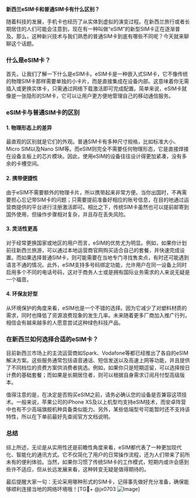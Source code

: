 **新西兰eSIM卡和普通SIM卡有什么区别？**

随着科技的发展，手机卡也经历了从实体到虚拟的演变过程。在新西兰旅行或者长期居住的人们可能会注意到，现在有一种叫做“eSIM”的新型SIM卡正在逐渐普及。那么，这种新兴技术与我们熟悉的普通SIM卡到底有哪些不同呢？今天就来聊聊这个话题。

### 什么是eSIM卡？

首先，让我们了解一下什么是eSIM卡。eSIM卡是一种嵌入式SIM卡，它不像传统的物理SIM卡那样需要单独的小卡片，而是直接集成在设备内部。这意味着你无需插入或更换实体卡，只需通过网络下载激活即可完成配置。简单来说，eSIM卡就像是一张隐形的SIM卡，它可以让用户更方便地管理自己的移动通信服务。

### eSIM卡与普通SIM卡的区别

#### 1. **物理形态上的差异**
最直观的区别就是它们的外观。普通SIM卡有多种尺寸规格，比如标准大小、Micro SIM以及Nano SIM等。而eSIM则完全不需要任何物理形态，它是直接焊接在设备主板上的芯片模块。因此，使用eSIM的设备往往设计得更加紧凑，没有多余的卡槽空间。

#### 2. **携带便捷性**
由于eSIM不需要额外的物理卡片，所以携带起来非常方便。当你出国时，不再需要担心忘记带SIM卡的问题；只需要提前准备好相应的账号信息，在目的地通过运营商提供的平台进行注册激活即可。相比之下，传统SIM卡虽然也可以提前邮寄到国外使用，但操作步骤相对复杂，并且存在丢失风险。

#### 3. **灵活性更高**
对于经常更换国家或地区的用户而言，eSIM的优势尤为明显。例如，如果你计划前往新西兰旅游，可以通过本地运营商官网购买适合自己的套餐，并快速完成设置。而如果选择普通SIM卡，则可能需要在当地专门寻找售卖点，有时还可能遇到语言不通的情况。此外，eSIM支持多号码绑定功能，允许用户在同一设备上同时启用多个不同的电话号码，这对于商务人士或是拥有国际业务需求的人来说无疑是一个福音。

#### 4. **环保友好型**
从环境保护的角度来看，eSIM也是一个不错的选择。因为它减少了对塑料材质的需求，同时也降低了资源浪费现象的发生几率。未来随着更多厂商加入推广行列，相信会有越来越多的人愿意尝试这种绿色科技产品。

### 在新西兰如何选择合适的eSIM卡？

目前新西兰市场上的主流运营商如Spark、Vodafone等都已经推出了各自的eSIM解决方案。这些服务通常包括语音通话、短信发送以及高速上网等功能，并且提供了不同档位的资费方案供消费者挑选。例如，如果你只是短期逗留，可以选择按日计费的基础套餐；而如果是长期居住者，则可以根据自身需求订阅月付型高级版本。

值得注意的是，在决定是否购买eSIM之前，请务必确认您的设备是否兼容这项技术。一般来说，苹果公司的iPhone XS及以上机型均支持eSIM技术，而安卓阵营中也有不少高端旗舰机种具备类似能力。另外，某些低端型号可能暂时还不支持该特性，所以在下单前最好先查阅官方文档说明。

### 总结

综上所述，无论是从实用性还是前瞻性角度来看，eSIM都代表了一种更加现代化、智能化的通讯方式。它不仅简化了用户的日常操作流程，还为人们带来了前所未有的便利体验。当然，如果你习惯了传统SIM卡的工作模式，短期内或许会感到些许不适应，但从长远发展来看，这种转变无疑是值得期待的。

最后提醒大家一句：无论采用哪种形式的SIM卡，记得事先做好充分准备，确保能够顺利连接当地的网络环境哦！[TG💪+ @jx0703 ![Image](https://github.com/user-attachments/assets/dbca1d08-cadb-493c-b0ec-ad6f7a83f270)]
